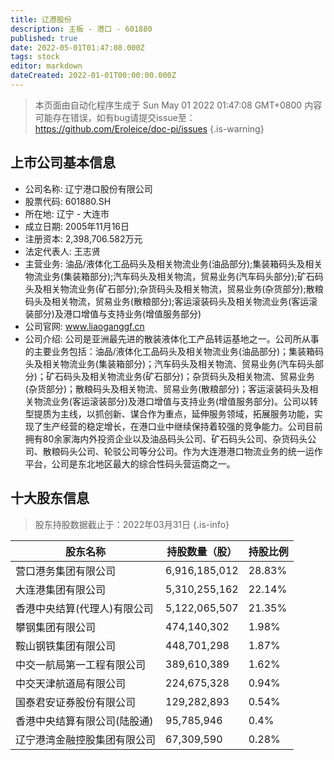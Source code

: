 ```yaml
---
title: 辽港股份
description: 主板 - 港口 - 601880
published: true
date: 2022-05-01T01:47:08.000Z
tags: stock
editor: markdown
dateCreated: 2022-01-01T00:00:00.000Z
---
```


> 本页面由自动化程序生成于 Sun May 01 2022 01:47:08 GMT+0800
> 内容可能存在错误，如有bug请提交issue至：https://github.com/Eroleice/doc-pi/issues
{.is-warning}

## 上市公司基本信息
- 公司名称: 辽宁港口股份有限公司
- 股票代码: 601880.SH
- 所在地: 辽宁 - 大连市
- 成立日期: 2005年11月16日
- 注册资本: 2,398,706.582万元
- 法定代表人: 王志贤
- 主营业务: 油品/液体化工品码头及相关物流业务(油品部分);集装箱码头及相关物流业务(集装箱部分);汽车码头及相关物流，贸易业务(汽车码头部分);矿石码头及相关物流业务(矿石部分);杂货码头及相关物流，贸易业务(杂货部分);散粮码头及相关物流，贸易业务(散粮部分);客运滚装码头及相关物流业务(客运滚装部分)及港口增值与支持业务(增值服务部分)
- 公司官网: www.liaoganggf.cn
- 公司介绍: 公司是亚洲最先进的散装液体化工产品转运基地之一。公司所从事的主要业务包括：油品/液体化工品码头及相关物流业务(油品部分)；集装箱码头及相关物流业务(集装箱部分)；汽车码头及相关物流、贸易业务(汽车码头部分)；矿石码头及相关物流业务(矿石部分)；杂货码头及相关物流、贸易业务(杂货部分)；散粮码头及相关物流、贸易业务(散粮部分)；客运滚装码头及相关物流业务(客运滚装部分)及港口增值与支持业务(增值服务部分)。公司以转型提质为主线，以抓创新、谋合作为重点，延伸服务领域，拓展服务功能，实现了生产经营的稳定增长，在港口业中继续保持着较强的竞争能力。公司目前拥有80余家海内外投资企业以及油品码头公司、矿石码头公司、杂货码头公司、散粮码头公司、轮驳公司等分公司。作为大连港港口物流业务的统一运作平台，公司是东北地区最大的综合性码头营运商之一。


## 十大股东信息
> 股东持股数据截止于：2022年03月31日
{.is-info}

| 股东名称 | 持股数量（股） | 持股比例 |
| --- | --- | --- |
| 营口港务集团有限公司 | 6,916,185,012 | 28.83% |
| 大连港集团有限公司 | 5,310,255,162 | 22.14% |
| 香港中央结算(代理人)有限公司 | 5,122,065,507 | 21.35% |
| 攀钢集团有限公司 | 474,140,302 | 1.98% |
| 鞍山钢铁集团有限公司 | 448,701,298 | 1.87% |
| 中交一航局第一工程有限公司 | 389,610,389 | 1.62% |
| 中交天津航道局有限公司 | 224,675,328 | 0.94% |
| 国泰君安证券股份有限公司 | 129,282,893 | 0.54% |
| 香港中央结算有限公司(陆股通) | 95,785,946 | 0.4% |
| 辽宁港湾金融控股集团有限公司 | 67,309,590 | 0.28% |




